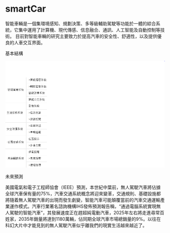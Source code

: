 # smartCar

智能車輛是一個集環境感知、規劃決策、多等級輔助駕駛等功能於一體的綜合系統，它集中運用了計算機、現代傳感、信息融合、通訊、人工智能及自動控制等技術。
目前對智能車輛的研究主要致力於提高汽車的安全性、舒適性，以及提供優良的人車交互界面。

基本結構

![image](https://github.com/ssx47/smartCar/blob/master/image/1.PNG?raw=true)

未來預測

美國電氣和電子工程師協會（IEEE）預測，本世紀中葉前，無人駕駛汽車將佔據全球汽車保有量的75%，汽車交通系統概念將迎來變革，交通規則、基礎設施都將隨着無人駕駛汽車的出現而發生劇變，智能汽車可能顛覆當前的汽車交通運輸產業運作模式。汽車行業著名諮詢機構IHS發佈預測報告稱，“通過電腦系統實現無人駕駛的智能汽車”，其發展速度正在趕超純電動汽車，2025年左右將走進尋常百姓家，2035年銷量將達到1180萬輛，佔同期全球汽車市場總銷量的9%。以往在科幻大片中才能見到的無人駕駛汽車似乎離我們的現實生活越來越近了。